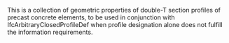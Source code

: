 This is a collection of geometric properties of double-T section profiles of precast concrete elements, to be used in conjunction with IfcArbitraryClosedProfileDef when profile designation alone does not fulfill the information requirements.

<!-- end of short definition -->


